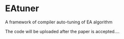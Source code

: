 # EAtuner
A framework of compiler auto-tuning of EA algorithm 



The code will be uploaded after the paper is accepted....
